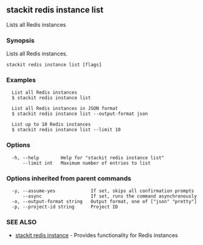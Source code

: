 ## stackit redis instance list

Lists all Redis instances

### Synopsis

Lists all Redis instances.

```
stackit redis instance list [flags]
```

### Examples

```
  List all Redis instances
  $ stackit redis instance list

  List all Redis instances in JSON format
  $ stackit redis instance list --output-format json

  List up to 10 Redis instances
  $ stackit redis instance list --limit 10
```

### Options

```
  -h, --help        Help for "stackit redis instance list"
      --limit int   Maximum number of entries to list
```

### Options inherited from parent commands

```
  -y, --assume-yes             If set, skips all confirmation prompts
      --async                  If set, runs the command asynchronously
  -o, --output-format string   Output format, one of ["json" "pretty"]
  -p, --project-id string      Project ID
```

### SEE ALSO

* [stackit redis instance](./stackit_redis_instance.md)	 - Provides functionality for Redis instances

